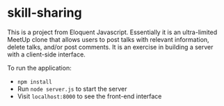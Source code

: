 # skill-sharing

This is a project from Eloquent Javascript. Essentially it is an ultra-limited MeetUp clone that allows users to post talks with relevant information, delete talks, and/or post comments. It is an exercise in building a server with a client-side interface.

To run the application:
- `npm install`
- Run `node server.js` to start the server
- Visit `localhost:8000` to see the front-end interface
